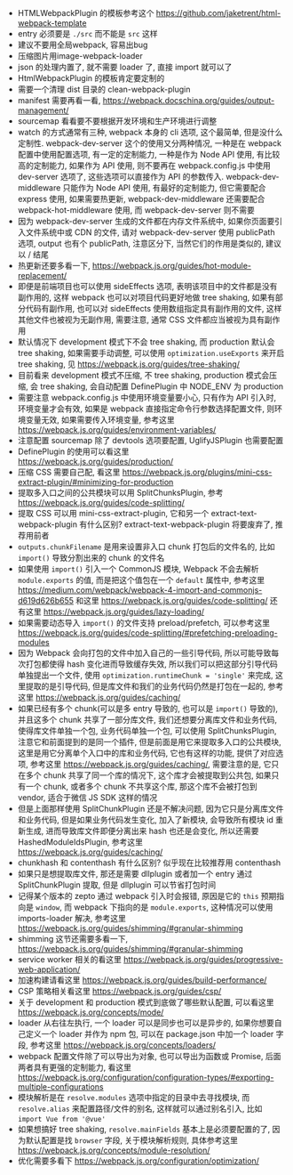 * HTMLWebpackPlugin 的模板参考这个 https://github.com/jaketrent/html-webpack-template
* entry 必须要是 `./src` 而不能是 `src` 这样
* 建议不要用全局webpack, 容易出bug
* 压缩图片用image-webpack-loader
* json 的处理内置了, 就不需要 loader 了, 直接 import 就可以了
* HtmlWebpackPlugin 的模板肯定要定制的
* 需要一个清理 dist 目录的 clean-webpack-plugin
* manifest 需要再看一看, https://webpack.docschina.org/guides/output-management/
* sourcemap 看看要不要根据开发环境和生产环境进行调整
* watch 的方式通常有三种, webpack 本身的 cli 选项, 这个最简单, 但是没什么定制性. webpack-dev-server 这个的使用又分两种情况, 一种是在 webpack 配置中使用配置选项, 有一定的定制能力, 一种是作为 Node API 使用, 有比较高的定制能力, 如果作为 API 使用, 则不要再在 webpack.config.js 中使用 dev-server 选项了, 这些选项可以直接作为 API 的参数传入. webpack-dev-middleware 只能作为 Node API 使用, 有最好的定制能力, 但它需要配合 express 使用, 如果需要热更新, webpack-dev-middleware 还需要配合 webpack-hot-middleware 使用, 而 webpack-dev-server 则不需要
* 因为 webpack-dev-server 生成的文件都在内存文件系统中, 如果你页面要引入文件系统中或 CDN 的文件, 请对 webpack-dev-server 使用 publicPath 选项, output 也有个 publicPath, 注意区分下, 当然它们的作用是类似的, 建议以 / 结尾
* 热更新还要多看一下, https://webpack.js.org/guides/hot-module-replacement/
* 即便是前端项目也可以使用 sideEffects 选项, 表明该项目中的文件都是没有副作用的, 这样 webpack 也可以对项目代码更好地做 tree shaking, 如果有部分代码有副作用, 也可以对 sideEffects 使用数组指定具有副作用的文件, 这样其他文件也被视为无副作用, 需要注意, 通常 CSS 文件都应当被视为具有副作用
* 默认情况下 development 模式下不会 tree shaking, 而 production 默认会 tree shaking, 如果需要手动调整, 可以使用 `optimization.useExports` 来开启 tree shaking, 见 https://webpack.js.org/guides/tree-shaking/
* 目前看来 development 模式不压缩, 不 tree shaking, production 模式会压缩, 会 tree shaking, 会自动配置 DefinePlugin 中 NODE_ENV 为 production
* 需要注意 webpack.config.js 中使用环境变量要小心, 只有作为 API 引入时, 环境变量才会有效, 如果是 webpack 直接指定命令行参数选择配置文件, 则环境变量无效, 如果需要传入环境变量, 参考这里 https://webpack.js.org/guides/environment-variables/
* 注意配置 sourcemap 除了 devtools 选项要配置, UglifyJSPlugin 也需要配置
* DefinePlugin 的使用可以看这里 https://webpack.js.org/guides/production/
* 压缩 CSS 需要自己配, 看这里 https://webpack.js.org/plugins/mini-css-extract-plugin/#minimizing-for-production
* 提取多入口之间的公共模块可以用 SplitChunksPlugin, 参考 https://webpack.js.org/guides/code-splitting/
* 提取 CSS 可以用 mini-css-extract-plugin, 它和另一个 extract-text-webpack-plugin 有什么区别? extract-text-webpack-plugin 将要废弃了, 推荐用前者
* `outputs.chunkFilename` 是用来设置非入口 chunk 打包后的文件名的, 比如 `import()` 导致分割出来的 chunk 的文件名
* 如果使用 `import()` 引入一个 CommonJS 模块, Webpack 不会去解析 `module.exports` 的值, 而是把这个值包在一个 `default` 属性中, 参考这里 https://medium.com/webpack/webpack-4-import-and-commonjs-d619d626b655 和这里 https://webpack.js.org/guides/code-splitting/ 还有这里 https://webpack.js.org/guides/lazy-loading/
* 如果需要动态导入 `import()` 的文件支持 preload/prefetch, 可以参考这里 https://webpack.js.org/guides/code-splitting/#prefetching-preloading-modules
* 因为 Webpack 会向打包的文件中加入自己的一些引导代码, 所以可能导致每次打包都使得 hash 变化进而导致缓存失效, 所以我们可以把这部分引导代码单独提出一个文件, 使用 `optimization.runtimeChunk = 'single'` 来完成, 这里提取的是引导代码, 但是库文件和我们的业务代码仍然是打包在一起的, 参考这里 https://webpack.js.org/guides/caching/
* 如果已经有多个 chunk(可以是多 entry 导致的, 也可以是 `import()` 导致的), 并且这多个 chunk 共享了一部分库文件, 我们还想要分离库文件和业务代码, 使得库文件单独一个包, 业务代码单独一个包, 可以使用 SplitChunksPlugin, 注意它和前面提到的是同一个插件, 但是前面是用它来提取多入口的公共模块, 这里是用它分离单个入口中的库和业务代码, 它也有这样的功能, 提供了对应选项, 参考这里 https://webpack.js.org/guides/caching/, 需要注意的是, 它只在多个 chunk 共享了同一个库的情况下, 这个库才会被提取到公共包, 如果只有一个 chunk, 或者多个 chunk 不共享这个库, 那这个库不会被打包到 vendor, 适合于微信 JS SDK 这样的情况
* 但是上面那样使用 SplitChunkPlugin 还是不解决问题, 因为它只是分离库文件和业务代码, 但是如果业务代码发生变化, 加入了新模块, 会导致所有模块 id 重新生成, 进而导致库文件即便分离出来 hash 也还是会变化, 所以还需要 HashedModuleIdsPlugin, 参考这里 https://webpack.js.org/guides/caching/
* chunkhash 和 contenthash 有什么区别? 似乎现在比较推荐用 contenthash
* 如果只是想提取库文件, 那还是需要 dllplugin 或者加一个 entry 通过 SplitChunkPlugin 提取, 但是 dllplugin 可以节省打包时间
* 记得某个版本的 zepto 通过 webpack 引入时会报错, 原因是它的 `this` 预期指向是 `window`, 而 webpack 下指向的是 `module.exports`, 这种情况可以使用 imports-loader 解决, 参考这里 https://webpack.js.org/guides/shimming/#granular-shimming
* shimming 这节还需要多看一下, https://webpack.js.org/guides/shimming/#granular-shimming
* service worker 相关的看这里 https://webpack.js.org/guides/progressive-web-application/
* 加速构建请看这里 https://webpack.js.org/guides/build-performance/
* CSP 策略相关看这里 https://webpack.js.org/guides/csp/
* 关于 development 和 production 模式到底做了哪些默认配置, 可以看这里 https://webpack.js.org/concepts/mode/
* loader 从右往左执行, 一个 loader 可以是同步也可以是异步的, 如果你想要自己定义一个 loader 并作为 npm 包, 可以在 package.json 中加一个 loader 字段, 参考这里 https://webpack.js.org/concepts/loaders/
* webpack 配置文件除了可以导出为对象, 也可以导出为函数或 Promise, 后面两者具有更强的定制能力, 看这里 https://webpack.js.org/configuration/configuration-types/#exporting-multiple-configurations
* 模块解析是在 `resolve.modules` 选项中指定的目录中去寻找模块, 而 `resolve.alias` 来配置路径/文件的别名, 这样就可以通过别名引入, 比如 `import Vue from '@vue'`
* 如果想搞好 tree shaking, `resolve.mainFields` 基本上是必须要配置的了, 因为默认配置是找 `browser` 字段, 关于模块解析规则, 具体参考这里 https://webpack.js.org/concepts/module-resolution/
* 优化需要多看下 https://webpack.js.org/configuration/optimization/



